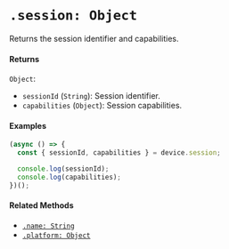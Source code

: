 # `.session: Object`

Returns the session identifier and capabilities.

#### Returns

`Object`:
  - `sessionId` (`String`): Session identifier.
  - `capabilities` (`Object`): Session capabilities.

#### Examples

```javascript
(async () => {
  const { sessionId, capabilities } = device.session;

  console.log(sessionId);
  console.log(capabilities);
})();
```

#### Related Methods

- [`.name: String`](./name.md)
- [`.platform: Object`](./platform.md)
